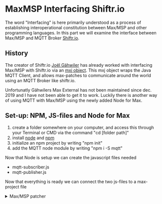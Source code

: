 # MaxMSP Interfacing Shiftr.io
The word "Interfacing" is here primarily understood as a process of establishing interoperational constitution between Max/MSP and other programming languages. In this part we will examine the interface between Max/MSP and MQTT Broker [Shiftr.io](https://shiftr.io/).

## History

The creator of Shiftr.io [Joël Gähwiler](https://github.com/256dpi) has already worked with interfacing Max/MSP with Shiftr.io via an [mxj object](https://github.com/256dpi/max-mqtt). This mxj object wraps the Java MQTT Client, and allows max-patches to communicate around the world using an MQTT Broker like shiftr.io.

Unfortunatly Gähwilers Max External has not been maintained since dec. 2019 and I have not been able to get it to work. Luckily there is another way of using MQTT with Max/MSP using the newly added Node for Max.

## Set-up: NPM, JS-files and Node for Max

1. create a folder somewhere on your computer, and access this through your Terminal or CMD via the command "cd [folder path]"
2. install [node](https://nodejs.org/en/) and [npm](https://www.npmjs.com/)
3. initialize an npm project by writing "npm init"
4. add the MQTT node module by writing "npm i -S mqtt"

Now that Node is setup we can create the javascript files needed

- mqtt-subscriber.js
- mqtt-publisher.js

Now that everything is ready we can connect the two js-files to a max-project file

<details>
  <summary>Max/MSP patcher</summary>
	<pre><code>
----------begin_max5_patcher----------
1062.3oc4XssaihCF9ZxSAxR6cYHbLIzqlGgUZub6pHC3j3Vvlw1j1pQy695
CPKYKog3PhVo4hDD+13e+8e7y9myb.YzWQbf6Ct+sqiyOm43nEoD3z9tCnB9
ZdIjqmFHmVUgHBvbyXBzqBs7+rIqDy2iXciPZpnMhRjP+c9sRqgh78XxtMLT
tvn2nDO+4tAA5+WFodD56469OseBtPq.Z1SeKIt2piIcKdfR1ulMS827qDG+
USFOmgyr.Hgq76ijjuDIgSFRHnWjq3m.RMCUiHEt0FGyvnI3znYUrd+GrV8H
07RXOvXVEwa0Hy7AfAwo+sFm7ZFlH159HXgb5U7Z2+n3QfkvMX8J8CERsBuw
oSGdapNYTX3YARhFHI9i.GycAYPxtgwyZv6phAqPBDaCh.yJQ8SFtU9Vo9XT
IH7c+NLWfOfbCrzwltzjZldd6wosEIC5aCmN7xfjBZkarusgugZu9xkmGkxb
lgAY7jAxJDmC2g9DJyoDhbi6V8Cg3gEKDr2dP966YL5yHlGeOdqf4goceWIV
NaZCQzOvezFFS2kj9cWThtzz5natU4QPXj2JKpb001w30GUF+fPb08xwiJ.1
4ECMYwo1VbNJ7lCQdG8A2EOUvYKxy3KDnp5K2qlpSkSMAtQqsDxgqt00rHzB
jmBy0lL5u8tIf48D+hae0EMGcDKpy1.aXveBRVsB4vCnhMxIJU9FnPH2yMBC
aXm2sAN.XifxEPlnWGOGPAZqr4beIJCwlLLYiDU606Av6CUWchQdQYAzKiVf
1k7+o5rRVjbIMYn.SIaNZFQVVmJdYOGqEkhSt6Az0cGswl341JWKMgyIqulv
4eKhlOE0HWAciZSc4UR8W8wwxRRssP5v7h7mxdGlXNtfZQ6hXM7hLj.ZOEsE
j.t8MH6.oJD7RQYPRjWxGnz1CkFbqKgv+5f0ydYHQll+lhFGAv9QjIS1QMOi
yRlv6hIRWVYokL2Z8XoVSiY53emo2jebv5CXzKGvbbFtDKdqOZna2xQsvP25
p+c4TRyeFUTvf6jFIpzvzyulWhyeVrmQa1suubyAm2+4OvLvgOOP1tJUTTeI
TVwQkpGuqHNXYu63H1u8jB9i+vvDXExD2GW4UQIXAk4IstRkAFvoEb1.T8Jq
Yd7etDR81WI+XOIm1vx61ac2Og6G6+BDWfIZ1J8mTpYRCFsLZMkNBMottqqV
ScKxWpovo.Rwiw3sdJzTxXzT7Tnon6jwKLd7JpK6pK0M35hOFihmj3iwnnjo
vVt5dAow40Ngay+5TczcybFNlrMkMOXJzTv4vTvTfoQ.onvI.RA14kLcxf00
GPLd6r05Px93IpN7Y8b8qXh4UcmZ.CoHeXlu9H0.HS13VH6Z2vLMaecogVNP
wEfQZvskPjnalhrgjYipwLuFZ.hl.zreM6egjK92E
-----------end_max5_patcher-----------
</code></pre>


## Structure



## Compose



### Sources
- https://github.com/256dpi/max-mqtt

- https://www.znibbl.es/video/mqtt-subscriber?fbclid=IwAR29o8ZHZ535gwXB5unP2hHsdQDwF-UwOSQrWS7cWQeP9rtQACxnJ0XxIR8

  
